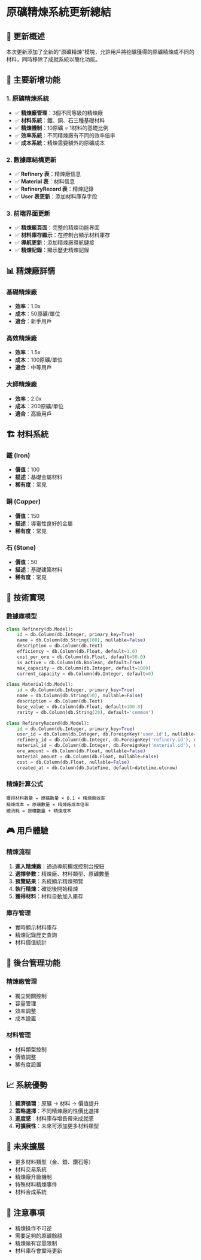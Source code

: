 # 原礦精煉系統更新總結

## 🎯 更新概述

本次更新添加了全新的"原礦精煉"模塊，允許用戶將挖礦獲得的原礦精煉成不同的材料，同時移除了成就系統以簡化功能。

## 🚀 主要新增功能

### 1. 原礦精煉系統
- ✅ **精煉廠管理**：3個不同等級的精煉廠
- ✅ **材料系統**：鐵、銅、石三種基礎材料
- ✅ **精煉機制**：10原礦 = 1材料的基礎比例
- ✅ **效率系統**：不同精煉廠有不同的效率倍率
- ✅ **成本系統**：精煉需要額外的原礦成本

### 2. 數據庫結構更新
- ✅ **Refinery 表**：精煉廠信息
- ✅ **Material 表**：材料信息
- ✅ **RefineryRecord 表**：精煉記錄
- ✅ **User 表更新**：添加材料庫存字段

### 3. 前端界面更新
- ✅ **精煉廠頁面**：完整的精煉功能界面
- ✅ **材料庫存顯示**：在控制台顯示材料庫存
- ✅ **導航更新**：添加精煉廠導航鏈接
- ✅ **精煉記錄**：顯示歷史精煉記錄

## 📊 精煉廠詳情

### 基礎精煉廠
- **效率**：1.0x
- **成本**：50原礦/單位
- **適合**：新手用戶

### 高效精煉廠
- **效率**：1.5x
- **成本**：100原礦/單位
- **適合**：中等用戶

### 大師精煉廠
- **效率**：2.0x
- **成本**：200原礦/單位
- **適合**：高級用戶

## 🏗️ 材料系統

### 鐵 (Iron)
- **價值**：100
- **描述**：基礎金屬材料
- **稀有度**：常見

### 銅 (Copper)
- **價值**：150
- **描述**：導電性良好的金屬
- **稀有度**：常見

### 石 (Stone)
- **價值**：50
- **描述**：基礎建築材料
- **稀有度**：常見

## 🔧 技術實現

### 數據庫模型
```python
class Refinery(db.Model):
    id = db.Column(db.Integer, primary_key=True)
    name = db.Column(db.String(100), nullable=False)
    description = db.Column(db.Text)
    efficiency = db.Column(db.Float, default=1.0)
    cost_per_ore = db.Column(db.Float, default=50.0)
    is_active = db.Column(db.Boolean, default=True)
    max_capacity = db.Column(db.Integer, default=1000)
    current_capacity = db.Column(db.Integer, default=0)

class Material(db.Model):
    id = db.Column(db.Integer, primary_key=True)
    name = db.Column(db.String(50), nullable=False)
    description = db.Column(db.Text)
    base_value = db.Column(db.Float, default=100.0)
    rarity = db.Column(db.String(20), default='common')

class RefineryRecord(db.Model):
    id = db.Column(db.Integer, primary_key=True)
    user_id = db.Column(db.Integer, db.ForeignKey('user.id'), nullable=False)
    refinery_id = db.Column(db.Integer, db.ForeignKey('refinery.id'), nullable=False)
    material_id = db.Column(db.Integer, db.ForeignKey('material.id'), nullable=False)
    ore_amount = db.Column(db.Float, nullable=False)
    material_amount = db.Column(db.Float, nullable=False)
    cost = db.Column(db.Float, nullable=False)
    created_at = db.Column(db.DateTime, default=datetime.utcnow)
```

### 精煉計算公式
```
獲得材料數量 = 原礦數量 × 0.1 × 精煉廠效率
精煉成本 = 原礦數量 × 精煉廠成本倍率
總消耗 = 原礦數量 + 精煉成本
```

## 🎮 用戶體驗

### 精煉流程
1. **進入精煉廠**：通過導航欄或控制台按鈕
2. **選擇參數**：精煉廠、材料類型、原礦數量
3. **預覽結果**：系統顯示精煉預覽
4. **執行精煉**：確認後開始精煉
5. **獲得材料**：材料自動加入庫存

### 庫存管理
- 實時顯示材料庫存
- 精煉記錄歷史查詢
- 材料價值統計

## 🔧 後台管理功能

### 精煉廠管理
- 獨立開關控制
- 容量管理
- 效率調整
- 成本設置

### 材料管理
- 材料類型控制
- 價值調整
- 稀有度設置

## 📈 系統優勢

1. **經濟循環**：原礦 → 材料 → 價值提升
2. **策略選擇**：不同精煉廠的性價比選擇
3. **進度感**：材料庫存增長帶來成就感
4. **可擴展性**：未來可添加更多材料類型

## 🎯 未來擴展

- 更多材料類型（金、銀、鑽石等）
- 材料交易系統
- 精煉廠升級機制
- 特殊材料精煉事件
- 材料合成系統

## 📝 注意事項

- 精煉操作不可逆
- 需要足夠的原礦餘額
- 精煉廠有容量限制
- 材料庫存會實時更新 